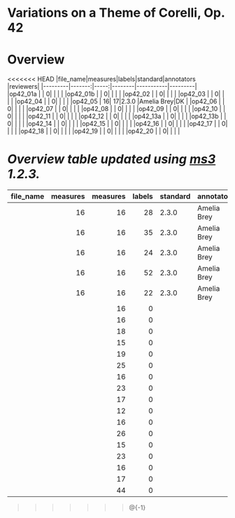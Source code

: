 # Variations on a Theme of Corelli, Op. 42

# Overview
<<<<<<< HEAD
|file_name|measures|labels|standard|annotators |reviewers|
|---------|-------:|-----:|--------|-----------|---------|
|op42_01a |        |     0|        |           |         |
|op42_01b |        |     0|        |           |         |
|op42_02  |        |     0|        |           |         |
|op42_03  |        |     0|        |           |         |
|op42_04  |        |     0|        |           |         |
|op42_05  |      16|    17|2.3.0   |Amelia Brey|DK       |
|op42_06  |        |     0|        |           |         |
|op42_07  |        |     0|        |           |         |
|op42_08  |        |     0|        |           |         |
|op42_09  |        |     0|        |           |         |
|op42_10  |        |     0|        |           |         |
|op42_11  |        |     0|        |           |         |
|op42_12  |        |     0|        |           |         |
|op42_13a |        |     0|        |           |         |
|op42_13b |        |     0|        |           |         |
|op42_14  |        |     0|        |           |         |
|op42_15  |        |     0|        |           |         |
|op42_16  |        |     0|        |           |         |
|op42_17  |        |     0|        |           |         |
|op42_18  |        |     0|        |           |         |
|op42_19  |        |     0|        |           |         |
|op42_20  |        |     0|        |           |         |


*Overview table updated using [ms3](https://johentsch.github.io/ms3/) 1.2.3.*
=======
|file_name|measures|measures|labels|standard|annotators |reviewers|
|---------|-------:|-------:|-----:|--------|-----------|---------|
|         |      16|      16|    28|2.3.0   |Amelia Brey|DK       |
|         |      16|      16|    35|2.3.0   |Amelia Brey|DK       |
|         |      16|      16|    24|2.3.0   |Amelia Brey|DK       |
|         |      16|      16|    52|2.3.0   |Amelia Brey|DK       |
|         |      16|      16|    22|2.3.0   |Amelia Brey|DK       |
|         |        |      16|     0|        |           |         |
|         |        |      16|     0|        |           |         |
|         |        |      18|     0|        |           |         |
|         |        |      15|     0|        |           |         |
|         |        |      19|     0|        |           |         |
|         |        |      25|     0|        |           |         |
|         |        |      16|     0|        |           |         |
|         |        |      23|     0|        |           |         |
|         |        |      17|     0|        |           |         |
|         |        |      12|     0|        |           |         |
|         |        |      16|     0|        |           |         |
|         |        |      26|     0|        |           |         |
|         |        |      15|     0|        |           |         |
|         |        |      23|     0|        |           |         |
|         |        |      16|     0|        |           |         |
|         |        |      17|     0|        |           |         |
|         |        |      44|     0|        |           |         |
>>>>>>> @{-1}
